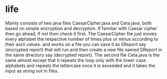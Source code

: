 # life
Mainly consists of two java files CaesarCipher.java and Ceta.java, both based on simple encryption and decryption.
If familiar with Caesar cipher then go ahead, if not then check it first.
The CaesarCipher file just moves every alphabet the respective number of times plus or minus according to their ascii values.
and works on a file you can save it as EReport say (encrypted report) that will run and then create a new file named DReport 
in the same directory say (decrypted report).
The second file Ceta.java is the same almost except that it repeats the loop only with the lower case alphabets and repeats
the lettercase once it is exceeded and it takes the input as string not in files.
